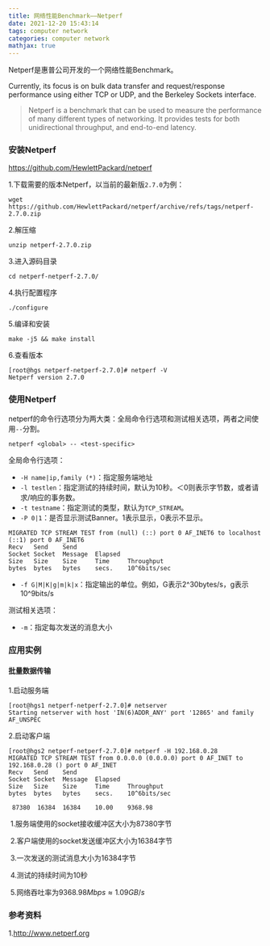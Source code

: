 ```yaml
---
title: 网络性能Benchmark——Netperf
date: 2021-12-20 15:43:14
tags: computer network
categories: computer network
mathjax: true
---
```


Netperf是惠普公司开发的一个网络性能Benchmark。

Currently, its focus is on bulk data transfer and request/response performance using either TCP or UDP, and the Berkeley Sockets interface.

> Netperf is a benchmark that can be used to measure the performance of many different types of networking. It provides tests for both unidirectional throughput, and end-to-end latency.

<!--more-->

### 安装Netperf

https://github.com/HewlettPackard/netperf

1.下载需要的版本Netperf，以当前的最新版`2.7.0`为例：

```shell
wget https://github.com/HewlettPackard/netperf/archive/refs/tags/netperf-2.7.0.zip
```

2.解压缩

```shell
unzip netperf-2.7.0.zip
```

3.进入源码目录

```shell
cd netperf-netperf-2.7.0/
```

4.执行配置程序

```shell
./configure 
```

5.编译和安装

```shell
make -j5 && make install
```

6.查看版本

```shell
[root@hgs netperf-netperf-2.7.0]# netperf -V
Netperf version 2.7.0
```

### 使用Netperf

netperf的命令行选项分为两大类：全局命令行选项和测试相关选项，两者之间使用`--`分割。

```shell
netperf <global> -- <test-specific>
```

全局命令行选项：

* `-H name|ip,family (*)`：指定服务端地址
* `-l testlen`：指定测试的持续时间，默认为10秒。＜0则表示字节数，或者请求/响应的事务数。
* `-t testname`：指定测试的类型，默认为`TCP_STREAM`。
* `-P 0|1`：是否显示测试Banner。1表示显示，0表示不显示。

```shell
MIGRATED TCP STREAM TEST from (null) (::) port 0 AF_INET6 to localhost (::1) port 0 AF_INET6
Recv   Send    Send                          
Socket Socket  Message  Elapsed              
Size   Size    Size     Time     Throughput  
bytes  bytes   bytes    secs.    10^6bits/sec  

```

* `-f G|M|K|g|m|k|x`：指定输出的单位。例如，G表示2^30bytes/s，g表示10^9bits/s

测试相关选项：

* `-m`：指定每次发送的消息大小

### 应用实例

#### 批量数据传输

1.启动服务端

```shell
[root@hgs1 netperf-netperf-2.7.0]# netserver
Starting netserver with host 'IN(6)ADDR_ANY' port '12865' and family AF_UNSPEC
```

2.启动客户端

```shell
[root@hgs2 netperf-netperf-2.7.0]# netperf -H 192.168.0.28
MIGRATED TCP STREAM TEST from 0.0.0.0 (0.0.0.0) port 0 AF_INET to 192.168.0.28 () port 0 AF_INET
Recv   Send    Send                          
Socket Socket  Message  Elapsed              
Size   Size    Size     Time     Throughput  
bytes  bytes   bytes    secs.    10^6bits/sec  

 87380  16384  16384    10.00    9368.98 
```

​	1.服务端使用的socket接收缓冲区大小为87380字节

​	2.客户端使用的socket发送缓冲区大小为16384字节

​	3.一次发送的测试消息大小为16384字节

​	4.测试的持续时间为10秒

​	5.网络吞吐率为$9368.98Mbps\approx 1.09GB/s$

### 参考资料

1.http://www.netperf.org
